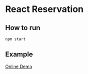 # React Reservation

## How to run

```
npm start
```

## Example

[Online Demo](http://approvalcycle.com/reservation/)
